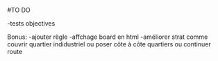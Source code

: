 #TO DO

-tests objectives



Bonus: -ajouter règle
-affchage board en html
-améliorer strat comme couvrir quartier indidustriel ou poser côte à côte quartiers ou continuer route


